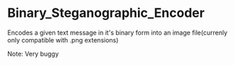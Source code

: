 # Binary_Steganographic_Encoder

Encodes a given text message in it's binary form into an image file(currenly only compatible with .png extensions)

Note: Very buggy
